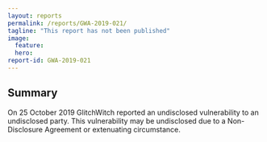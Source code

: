 ```yaml
---
layout: reports
permalink: /reports/GWA-2019-021/
tagline: "This report has not been published"
image:
  feature:
  hero:
report-id: GWA-2019-021
---
```


## Summary
On 25 October 2019 GlitchWitch reported an undisclosed vulnerability to an undisclosed party. This vulnerability may be undisclosed due to a Non-Disclosure Agreement or extenuating circumstance.

